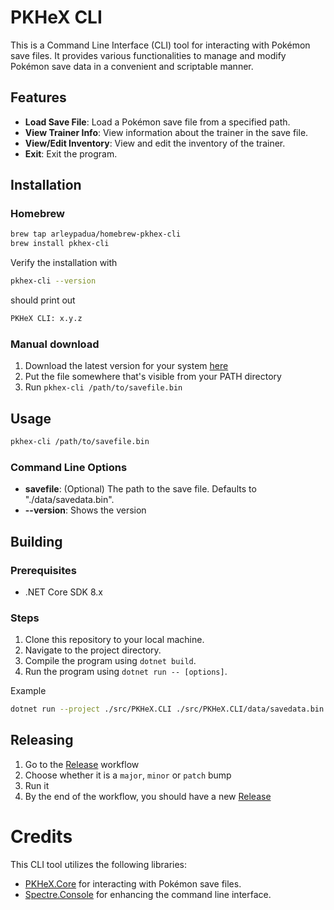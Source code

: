 # PKHeX CLI

This is a Command Line Interface (CLI) tool for interacting with Pokémon save files. It provides various functionalities to manage and modify Pokémon save data in a convenient and scriptable manner.

## Features

- **Load Save File**: Load a Pokémon save file from a specified path.
- **View Trainer Info**: View information about the trainer in the save file.
- **View/Edit Inventory**: View and edit the inventory of the trainer.
- **Exit**: Exit the program.

## Installation

### Homebrew

```bash
brew tap arleypadua/homebrew-pkhex-cli
brew install pkhex-cli
```

Verify the installation with

```bash
pkhex-cli --version
```

should print out

```bash
PKHeX CLI: x.y.z
```

### Manual download

1. Download the latest version for your system [here](https://github.com/arleypadua/PKHeX.CLI/releases)
2. Put the file somewhere that's visible from your PATH directory
3. Run `pkhex-cli /path/to/savefile.bin`

## Usage

```bash
pkhex-cli /path/to/savefile.bin
```

### Command Line Options

- **savefile**: (Optional) The path to the save file. Defaults to "./data/savedata.bin".
- **--version**: Shows the version

## Building

### Prerequisites

- .NET Core SDK 8.x

### Steps

1. Clone this repository to your local machine.
2. Navigate to the project directory.
3. Compile the program using `dotnet build`.
4. Run the program using `dotnet run -- [options]`.

Example

```bash
dotnet run --project ./src/PKHeX.CLI ./src/PKHeX.CLI/data/savedata.bin
```

## Releasing

1. Go to the [Release](https://github.com/arleypadua/PKHeX.CLI/actions/workflows/release.yml) workflow
2. Choose whether it is a `major`, `minor` or `patch` bump
3. Run it
4. By the end of the workflow, you should have a new [Release](https://github.com/arleypadua/PKHeX.CLI/releases/latest)

# Credits

This CLI tool utilizes the following libraries:

* [PKHeX.Core](https://github.com/kwsch/PKHeX/tree/master) for interacting with Pokémon save files.
* [Spectre.Console](https://github.com/spectreconsole/spectre.console) for enhancing the command line interface.
